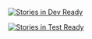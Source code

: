 [![Stories in Dev Ready](https://badge.waffle.io/hacklabr/mapasculturais.png?label=Dev%20Ready)](https://waffle.io/hacklabr/mapasculturais)


[![Stories in Test Ready](https://badge.waffle.io/hacklabr/mapasculturais.png?label=Test%20Ready)](https://waffle.io/hacklabr/mapasculturais)

